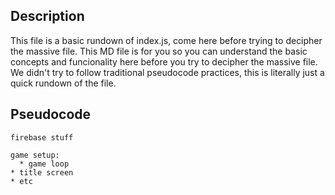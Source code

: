 ## Description
This file is a basic rundown of index.js, come here before trying to decipher the massive file. This MD file is for you so you can understand the basic concepts and funcionality here before you try to decipher the massive file. We didn't try to follow traditional pseudocode practices, this is literally just a quick rundown of the file.

## Pseudocode
```
firebase stuff

game setup:
  * game loop
* title screen
* etc



```
